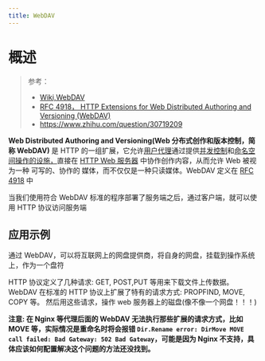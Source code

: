 ```yaml
---
title: WebDAV
---
```


# 概述

> 参考：
> 
> - [Wiki,WebDAV](https://en.wikipedia.org/wiki/WebDAV)
> - [RFC 4918， HTTP Extensions for Web Distributed Authoring and Versioning (WebDAV) ](https://www.rfc-editor.org/rfc/rfc4918.html)
> - <https://www.zhihu.com/question/30719209>

**Web Distributed Authoring and Versioning(Web 分布式创作和版本控制，简称 WebDAV)** 是 HTTP 的一组扩展，它允许[用户代理](https://en.wikipedia.org/wiki/User_agent)通过提供[并发控制](https://en.wikipedia.org/wiki/Concurrency_control)和[命名空间操作的设施，](https://en.wikipedia.org/wiki/Namespace)直接在 [HTTP Web 服务器](https://en.wikipedia.org/wiki/Web_server) 中协作创作内容，从而允许 Web 被视为一种 可写的、协作的 媒体，而不仅仅是一种只读媒体。WebDAV 定义在 [RFC 4918](https://datatracker.ietf.org/doc/html/rfc4918) 中

当我们使用符合 WebDAV 标准的程序部署了服务端之后，通过客户端，就可以使用 HTTP 协议访问服务端

## 应用示例

通过 WebDAV，可以将互联网上的网盘提供商，将自身的网盘，挂载到操作系统上，作为一个盘符

HTTP 协议定义了几种请求: GET, POST,PUT 等用来下载文件上传数据。WebDAV 在标准的 HTTP 协议上扩展了特有的请求方式: PROPFIND, MOVE, COPY 等。 然后用这些请求，操作 web 服务器上的磁盘(像不像一个网盘！！！)

**注意: 在 Nginx 等代理后面的 WebDAV 无法执行那些扩展的请求方式，比如 MOVE 等，实际情况是重命名时将会报错 `Dir.Rename error: DirMove MOVE call failed: Bad Gateway: 502 Bad Gateway`，可能是因为 Nginx 不支持，具体应该如何配置解决这个问题的方法还没找到。**
